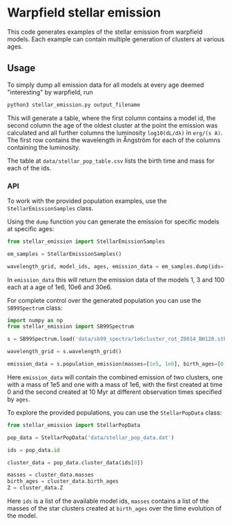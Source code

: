 # Warpfield stellar emission
This code generates examples of the stellar emission from warpfield models.
Each example can contain multiple generation of clusters at various ages.

## Usage
To simply dump all emission data for all models at every age deemed "interesting" by warpfield, run
```bash
python3 stellar_emission.py output_filename
```
This will generate a table, where the first column contains a model id, the second column the age of the oldest cluster at the point the emission was calculated and all further columns the luminosity `log10(dL/dλ)` in `erg/(s A)`.
The first row contains the wavelength in Ångström for each of the columns containing the luminosity.

The table at `data/stellar_pop_table.csv` lists the birth time and mass for each of the ids.

### API
To work with the provided population examples, use the `StellarEmissionSamples` class.

Using the `dump` function you can generate the emission for specific models at specific ages:
```python
from stellar_emission import StellarEmissionSamples

em_samples = StellarEmissionSamples()

wavelength_grid, model_ids, ages, emission_data = em_samples.dump(ids=[1,3,100], ages=[1e6, 10e6, 30e6])
```
In `emission_data` this will return the emission data of the models 1, 3 and 100 each at a age of 1e6, 10e6 and 30e6.

For complete control over the generated population you can use the `SB99Spectrum` class:
```python
import numpy as np
from stellar_emission import SB99Spectrum

s = SB99Spectrum.load('data/sb99_spectra/1e6cluster_rot_Z0014_BH120.stb99')

wavelength_grid = s.wavelength_grid()

emission_data = s.population_emission(masses=[1e5, 1e6], birth_ages=[0, 10e6], ages=np.linspace(0, 30e6))
```
Here `emission_data` will contain the combined emission of two clusters, one with a mass of 1e5 and one with a mass of 1e6, with the first created at time 0 and the second created at 10 Myr at different observation times specified by `ages`.

To explore the provided populations, you can use the `StellarPopData` class:
```python
from stellar_emission import StellarPopData

pop_data = StellarPopData('data/stellar_pop_data.dat')

ids = pop_data.id

cluster_data = pop_data.cluster_data(ids[0])

masses = cluster_data.masses
birth_ages = cluster_data.birth_ages
Z = cluster_data.Z
```

Here `ids` is a list of the available model ids, `masses` contains a list of the masses of the star clusters created at `birth_ages` over the time evolution of the model.
